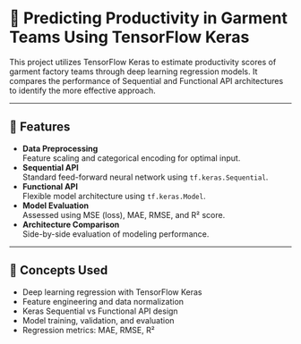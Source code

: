 # 🧵 Predicting Productivity in Garment Teams Using TensorFlow Keras

This project utilizes TensorFlow Keras to estimate productivity scores of garment factory teams through deep learning regression models. It compares the performance of Sequential and Functional API architectures to identify the more effective approach.

---

## 🔧 Features

- **Data Preprocessing**  
  Feature scaling and categorical encoding for optimal input.
- **Sequential API**  
  Standard feed-forward neural network using `tf.keras.Sequential`.
- **Functional API**  
  Flexible model architecture using `tf.keras.Model`.
- **Model Evaluation**  
  Assessed using MSE (loss), MAE, RMSE, and R² score.
- **Architecture Comparison**  
  Side-by-side evaluation of modeling performance.

---

## 🧠 Concepts Used

- Deep learning regression with TensorFlow Keras
- Feature engineering and data normalization
- Keras Sequential vs Functional API design
- Model training, validation, and evaluation
- Regression metrics: MAE, RMSE, R²
